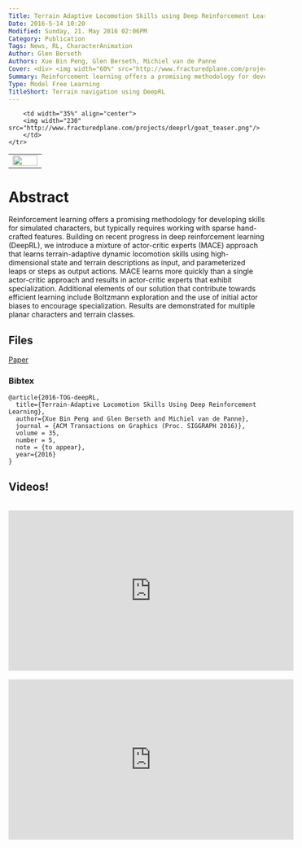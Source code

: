```yaml
---
Title: Terrain Adaptive Locomotion Skills using Deep Reinforcement Learning
Date: 2016-5-14 10:20
Modified: Sunday, 21. May 2016 02:06PM 
Category: Publication
Tags: News, RL, CharacterAnimation
Author: Glen Berseth
Authors: Xue Bin Peng, Glen Berseth, Michiel van de Panne
Cover: <div> <img width="60%" src="http://www.fracturedplane.com/projects/deeprl/dog_teaser.png"/> <img width="30%" src="http://www.fracturedplane.com/projects/deeprl/goat_teaser.png"/> </div>
Summary: Reinforcement learning offers a promising methodology for developing skills for simulated characters, but typically requires working with sparse hand-crafted features. Building on recent progress in deep reinforcement learning (DeepRL), we introduce a mixture of actor-critic experts (MACE) approach that learns terrain-adaptive dynamic locomotion skills using high-dimensional state and terrain descriptions as input, and parameterized leaps or steps as output actions. MACE learns more quickly than a single actor-critic approach and results in actor-critic experts that exhibit specialization. Additional elements of our solution that contribute towards efficient learning include Boltzmann exploration and the use of initial actor biases to encourage specialization. Results are demonstrated for multiple planar characters and terrain classes.
Type: Model Free Learning
TitleShort: Terrain navigation using DeepRL
---
```


<table width="100%">
	<tr width="100%">
		<td width="55%" align="center">
		<img width="100%" src="http://www.fracturedplane.com/projects/deeprl/dog_teaser.png"/>
		</td>
		
		<td width="35%" align="center">
		<img width="230" src="http://www.fracturedplane.com/projects/deeprl/goat_teaser.png"/>
		</td>
	</tr>
</table>	

# Abstract

Reinforcement learning offers a promising methodology for developing skills for simulated characters, but typically requires working with sparse hand-crafted features. Building on recent progress in deep reinforcement learning (DeepRL), we introduce a mixture of actor-critic experts (MACE) approach that learns terrain-adaptive dynamic locomotion skills using high-dimensional state and terrain descriptions as input, and parameterized leaps or steps as output actions. MACE learns more quickly than a single actor-critic approach and results in actor-critic experts that exhibit specialization. Additional elements of our solution that contribute towards efficient learning include Boltzmann exploration and the use of initial actor biases to encourage specialization. Results are demonstrated for multiple planar characters and terrain classes.

## Files

[Paper](http://www.fracturedplane.com/projects/deeprl/2016-TOG-deepRL.pdf)

### Bibtex

```
@article{2016-TOG-deepRL,
  title={Terrain-Adaptive Locomotion Skills Using Deep Reinforcement Learning},
  author={Xue Bin Peng and Glen Berseth and Michiel van de Panne},
  journal = {ACM Transactions on Graphics (Proc. SIGGRAPH 2016)},
  volume = 35,
  number = 5,
  note = {to appear},
  year={2016}
}
```

## Videos!

<br/>
								<iframe width="560" height="315" src="https://www.youtube.com/embed/KPfzRSBzNX4" frameborder="0" allowfullscreen></iframe>
								<br><br>
								<iframe width="560" height="315" src="https://www.youtube.com/embed/A0BmHoujP9k" frameborder="0" allowfullscreen></iframe>

